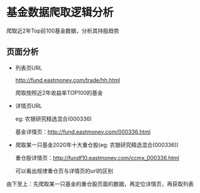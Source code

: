 # 基金数据爬取逻辑分析

爬取近2年Top前100基金数据，分析其持股趋势

## 页面分析

- 列表页URL

  http://fund.eastmoney.com/trade/hh.html

  爬取按照近2年收益率TOP100的基金

- 详情页URL

  eg: 农银研究精选混合(000336)

  基金详情页：http://fund.eastmoney.com/000336.html

- 爬取某一只基金2020年十大重仓股(eg: 农银研究精选混合(000336))

  重仓股详情页：http://fundf10.eastmoney.com/ccmx_000336.html

  可以看出规律重仓页与详情页的url的区别

由下至上：先爬取某一只基金的重仓股页面的数据，再定位详情页，再获取列表